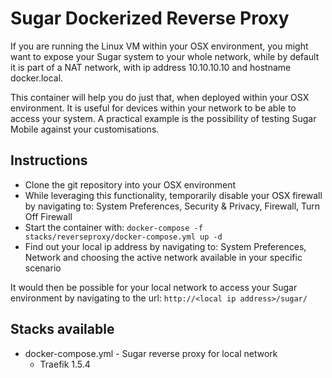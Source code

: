 # Sugar Dockerized Reverse Proxy
If you are running the Linux VM within your OSX environment, you might want to expose your Sugar system to your whole network, while by default it is part of a NAT network, with ip address 10.10.10.10 and hostname docker.local.

This container will help you do just that, when deployed within your OSX environment. It is useful for devices within your network to be able to access your system. A practical example is the possibility of testing Sugar Mobile against your customisations.

## Instructions
* Clone the git repository into your OSX environment
* While leveraging this functionality, temporarily disable your OSX firewall by navigating to: System Preferences, Security & Privacy, Firewall, Turn Off Firewall
* Start the container with: `docker-compose -f stacks/reverseproxy/docker-compose.yml up -d`
* Find out your local ip address by navigating to: System Preferences, Network and choosing the active network available in your specific scenario

It would then be possible for your local network to access your Sugar environment by navigating to the url: `http://<local ip address>/sugar/`

## Stacks available
* docker-compose.yml - Sugar reverse proxy for local network
    * Traefik 1.5.4
